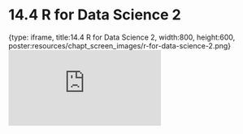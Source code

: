 # 14.4 R for Data Science 2
 
{type: iframe, title:14.4 R for Data Science 2, width:800, height:600, poster:resources/chapt_screen_images/r-for-data-science-2.png}
![](http://science.c-moor.org/CURE-MicrobialMysteries/r-for-data-science-2.html)
 

 
